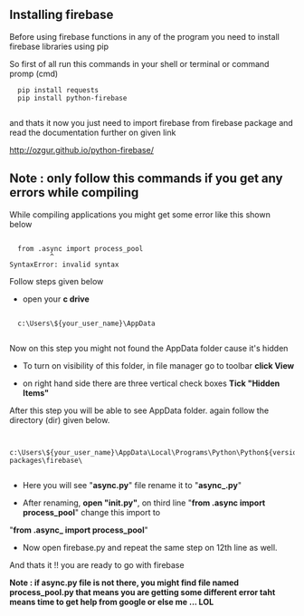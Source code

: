 ## Installing firebase

Before using firebase functions in any of the program you need to install firebase libraries using pip

So first of all run this commands in your shell or terminal or command promp (cmd)

```
  pip install requests
  pip install python-firebase
  
```

and thats it now you just need to import firebase from firebase package and read the documentation further on given link

http://ozgur.github.io/python-firebase/

## Note : only follow this commands if you get any errors while compiling

While compiling applications you might get some error like this shown below

```
  
  from .async import process_pool
          ^
SyntaxError: invalid syntax

```

Follow steps given below

+ open your **c drive** 

```

  c:\Users\${your_user_name}\AppData
  
```

Now on this step you might not found the AppData folder cause it's hidden

+ To turn on visibility of this folder, in file manager go to toolbar **click View**
 
+ on right hand side there are three vertical check boxes **Tick "Hidden Items"**

After this step you will be able to see AppData folder.
again follow the directory (dir) given below.
 
```

  c:\Users\${your_user_name}\AppData\Local\Programs\Python\Python${version}\Lib\site-packages\firebase\
   
```

+ Here you will see "**async.py**" file rename it to "**async_.py**"

+ After renaming, **open "__init__.py"**, on third line "**from .async import process_pool**" change this import to

"**from .async_ import process_pool**"

+ Now open firebase.py and repeat the same step on 12th line as well.

And thats it !! you are ready to go with firebase

**Note : if async.py file is not there, you might find file named process_pool.py that means you are getting some different error 
taht means time to get help from google or else me ... LOL**
